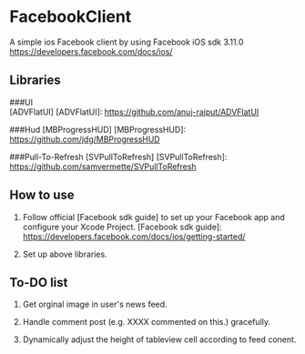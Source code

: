 FacebookClient
==============

A simple ios Facebook client by using Facebook iOS sdk 3.11.0 https://developers.facebook.com/docs/ios/

Libraries
---------

###UI         
[ADVFlatUI] 
[ADVFlatUI]: https://github.com/anuj-rajput/ADVFlatUI

###Hud
[MBProgressHUD]
[MBProgressHUD]: https://github.com/jdg/MBProgressHUD

###Pull-To-Refresh
[SVPullToRefresh]
[SVPullToRefresh]: https://github.com/samvermette/SVPullToRefresh

How to use
----------
1. Follow official [Facebook sdk guide] to set up your Facebook app and configure your Xcode Project.
[Facebook sdk guide]: https://developers.facebook.com/docs/ios/getting-started/

2. Set up above libraries.

To-DO list
----------

1. Get orginal image in user's news feed.

2. Handle comment post (e.g. XXXX commented on this.) gracefully.

3. Dynamically adjust the height of tableview cell according to feed conent.

